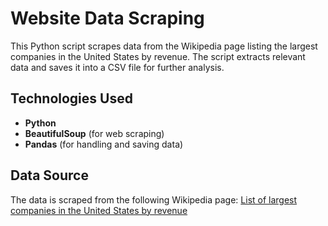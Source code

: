 # Website Data Scraping

This Python script scrapes data from the Wikipedia page listing the largest companies in the United States by revenue. The script extracts relevant data and saves it into a CSV file for further analysis.

## Technologies Used
- **Python**
- **BeautifulSoup** (for web scraping)
- **Pandas** (for handling and saving data)

## Data Source
The data is scraped from the following Wikipedia page:
[List of largest companies in the United States by revenue](https://en.wikipedia.org/wiki/List_of_largest_companies_in_the_United_States_by_revenue)
